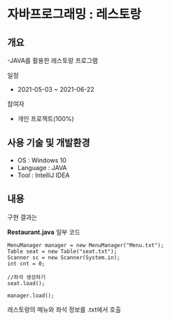 # 자바프로그래밍 : 레스토랑
## 개요
-JAVA를 활용한 레스토랑 프로그램

일정
- 2021-05-03 ~ 2021-06-22

참여자
- 개인 프로젝트(100%)

## 사용 기술 및 개발환경
- OS : Windows 10
- Language : JAVA
- Tool : IntelliJ IDEA

## 내용

구현 결과는 

**Restaurant.java** 일부 코드
```
MenuManager manager = new MenuManager("Menu.txt");
Table seat = new Table("seat.txt");
Scanner sc = new Scanner(System.in);
int cnt = 0;

//좌석 생성하기
seat.load();

manager.load();
```

레스토랑의 메뉴와 좌석 정보를 .txt에서 호출


